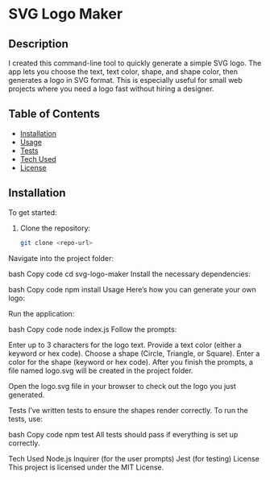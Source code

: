# SVG Logo Maker

## Description
I created this command-line tool to quickly generate a simple SVG logo. The app lets you choose the text, text color, shape, and shape color, then generates a logo in SVG format. This is especially useful for small web projects where you need a logo fast without hiring a designer.

## Table of Contents
- [Installation](#installation)
- [Usage](#usage)
- [Tests](#tests)
- [Tech Used](#tech-used)
- [License](#license)

## Installation
To get started:

1. Clone the repository:
   ```bash
   git clone <repo-url>
Navigate into the project folder:

bash
Copy code
cd svg-logo-maker
Install the necessary dependencies:

bash
Copy code
npm install
Usage
Here’s how you can generate your own logo:

Run the application:

bash
Copy code
node index.js
Follow the prompts:

Enter up to 3 characters for the logo text.
Provide a text color (either a keyword or hex code).
Choose a shape (Circle, Triangle, or Square).
Enter a color for the shape (keyword or hex code).
After you finish the prompts, a file named logo.svg will be created in the project folder.

Open the logo.svg file in your browser to check out the logo you just generated.

Tests
I’ve written tests to ensure the shapes render correctly. To run the tests, use:

bash
Copy code
npm test
All tests should pass if everything is set up correctly.

Tech Used
Node.js
Inquirer (for the user prompts)
Jest (for testing)
License
This project is licensed under the MIT License.